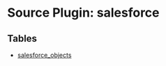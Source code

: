 # Source Plugin: salesforce

## Tables

- [salesforce_objects](../../../../../website/tables/salesforce/salesforce_objects.md)